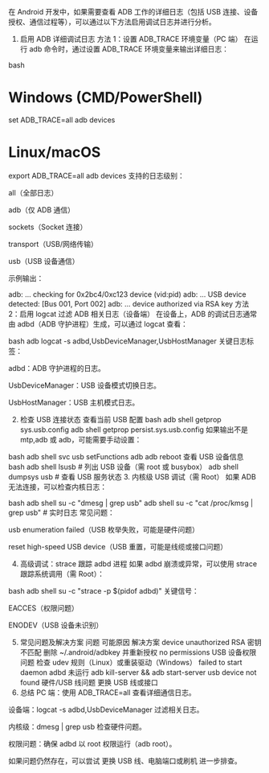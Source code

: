 在 Android 开发中，如果需要查看 ADB 工作的详细日志（包括 USB 连接、设备授权、通信过程等），可以通过以下方法启用调试日志并进行分析。

1. 启用 ADB 详细调试日志
方法 1：设置 ADB_TRACE 环境变量（PC 端）
在运行 adb 命令时，通过设置 ADB_TRACE 环境变量来输出详细日志：

bash
# Windows (CMD/PowerShell)
set ADB_TRACE=all
adb devices

# Linux/macOS
export ADB_TRACE=all
adb devices
支持的日志级别：

all（全部日志）

adb（仅 ADB 通信）

sockets（Socket 连接）

transport（USB/网络传输）

usb（USB 设备通信）

示例输出：

adb: ... checking for 0x2bc4/0xc123 device (vid:pid)
adb: ... USB device detected: [Bus 001, Port 002]
adb: ... device authorized via RSA key
方法 2：启用 logcat 过滤 ADB 相关日志（设备端）
在设备上，ADB 的调试日志通常由 adbd（ADB 守护进程）生成，可以通过 logcat 查看：

bash
adb logcat -s adbd,UsbDeviceManager,UsbHostManager
关键日志标签：

adbd：ADB 守护进程的日志。

UsbDeviceManager：USB 设备模式切换日志。

UsbHostManager：USB 主机模式日志。

2. 检查 USB 连接状态
查看当前 USB 配置
bash
adb shell getprop sys.usb.config
adb shell getprop persist.sys.usb.config
如果输出不是 mtp,adb 或 adb，可能需要手动设置：

bash
adb shell svc usb setFunctions adb
adb reboot
查看 USB 设备信息
bash
adb shell lsusb  # 列出 USB 设备（需 root 或 busybox）
adb shell dumpsys usb  # 查看 USB 服务状态
3. 内核级 USB 调试（需 Root）
如果 ADB 无法连接，可以检查内核日志：

bash
adb shell su -c "dmesg | grep usb"
adb shell su -c "cat /proc/kmsg | grep usb"  # 实时日志
常见问题：

usb enumeration failed（USB 枚举失败，可能是硬件问题）

reset high-speed USB device（USB 重置，可能是线缆或接口问题）

4. 高级调试：strace 跟踪 adbd 进程
如果 adbd 崩溃或异常，可以使用 strace 跟踪系统调用（需 Root）：

bash
adb shell su -c "strace -p $(pidof adbd)"
关键信号：

EACCES（权限问题）

ENODEV（USB 设备未识别）

5. 常见问题及解决方案
问题	可能原因	解决方案
device unauthorized	RSA 密钥不匹配	删除 ~/.android/adbkey 并重新授权
no permissions	USB 设备权限问题	检查 udev 规则（Linux）或重装驱动（Windows）
failed to start daemon	adbd 未运行	adb kill-server && adb start-server
usb device not found	硬件/USB 线问题	更换 USB 线或接口
6. 总结
PC 端：使用 ADB_TRACE=all 查看详细通信日志。

设备端：logcat -s adbd,UsbDeviceManager 过滤相关日志。

内核级：dmesg | grep usb 检查硬件问题。

权限问题：确保 adbd 以 root 权限运行（adb root）。

如果问题仍然存在，可以尝试 更换 USB 线、电脑端口或刷机 进一步排查。